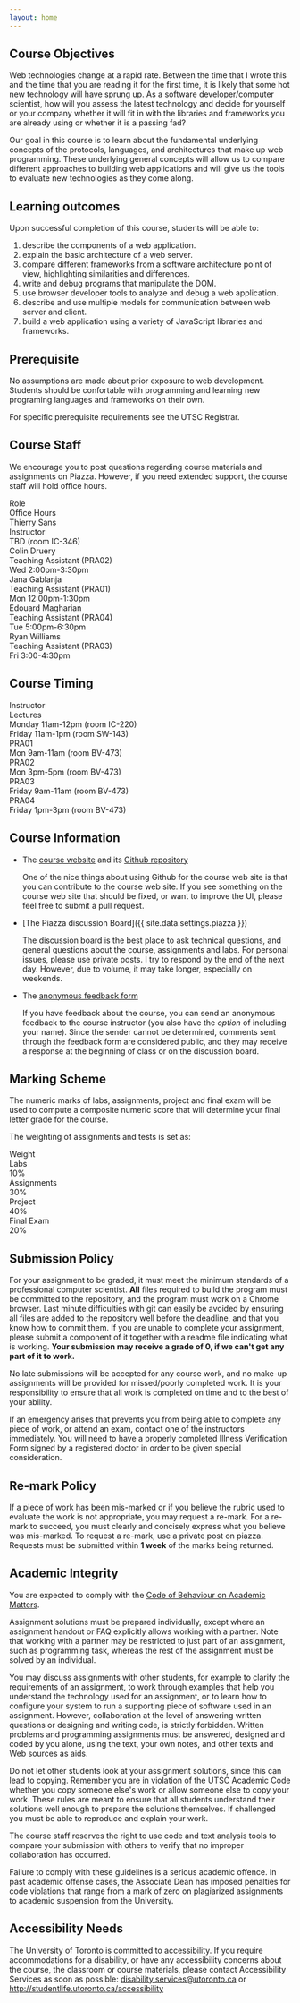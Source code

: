 ```yaml
---
layout: home
---
```


## Course Objectives

Web technologies change at a rapid rate. Between the time that I wrote this and the time that you are reading it for the first time, it is likely that some hot new technology will have sprung up. As a software developer/computer scientist, how will you assess the latest technology and decide for yourself or your company whether it will fit in with the libraries and frameworks you are already using or whether it is a passing fad?

Our goal in this course is to learn about the fundamental underlying concepts of the protocols, languages, and architectures that make up web programming. These underlying general concepts will allow us to compare different approaches to building web applications and will give us the tools to evaluate new technologies as they come along.

## Learning outcomes

Upon successful completion of this course, students will be able to:

1. describe the components of a web application.
1. explain the basic architecture of a web server.
1. compare different frameworks from a software architecture point of view, highlighting similarities and differences.
1. write and debug programs that manipulate the DOM.
1. use browser developer tools to analyze and debug a web application.
1. describe and use multiple models for communication between web server and client.
1. build a web application using a variety of JavaScript libraries and frameworks.

## Prerequisite

No assumptions are made about prior exposure to web development. Students should be confortable with programming and learning new programing languages and frameworks on their own. 

For specific prerequisite requirements see the UTSC Registrar.

## Course Staff

We encourage you to post questions regarding course materials and assignments on Piazza. However, if you need extended support, the course staff will hold office hours.

<div class="grid">
    <div class="hrow row">
        <div class="hcolumn column"></div>
        <div class="column">Role</div>
        <div class="column">Office Hours</div>
    </div>
    <div class="row">
        <div class="hcolumn column">Thierry Sans</div>
        <div class="column">Instructor</div>
        <div class="column">TBD (room IC-346)</div>
    </div>
    <div class="row">
        <div class="hcolumn column">Colin Druery</div>
        <div class="column">Teaching Assistant (PRA02)</div>
        <div class="column">Wed 2:00pm-3:30pm</div>
    </div>
    <div class="row">
        <div class="hcolumn column">Jana Gablanja</div>
        <div class="column">Teaching Assistant (PRA01)</div>
        <div class="column">Mon 12:00pm-1:30pm</div>
    </div>
    <div class="row">
        <div class="hcolumn column">Edouard Magharian</div>
        <div class="column">Teaching Assistant (PRA04)</div>
        <div class="column">Tue 5:00pm-6:30pm</div>
    </div>
    <div class="row">
        <div class="hcolumn column">Ryan Williams</div>
        <div class="column">Teaching Assistant (PRA03)</div>
        <div class="column">Fri 3:00-4:30pm</div>
    </div>
</div>


## Course Timing

<div class="grid">
    <div class="hrow row">
        <div class="hcolumn column"></div>
        <div class="column"></div>
        <div class="column"></div>
        <div class="column">Instructor</div>
    </div>
    <div class="row">
        <div class="hcolumn column">Lectures</div>
        <div class="column">Monday 11am-12pm (room IC-220)</div>
        <div class="column">Friday 11am-1pm (room SW-143)</div>
    </div>
    <div class="row">
        <div class="hcolumn column">PRA01</div>
        <div class="column">Mon 9am-11am (room BV-473)</div>
        <div class="column"></div>
    </div>
    <div class="row">
        <div class="hcolumn column">PRA02</div>
        <div class="column">Mon 3pm-5pm (room BV-473)</div>
        <div class="column"></div>
    </div>
    <div class="row">
        <div class="hcolumn column">PRA03</div>
        <div class="column">Friday 9am-11am (room BV-473)</div>
        <div class="column"></div>
    </div>
    <div class="row">
        <div class="hcolumn column">PRA04</div>
        <div class="column">Friday 1pm-3pm (room BV-473)</div>
        <div class="column"></div>
    </div>
</div>


## Course Information

- The [course website]({{site.data.settings.website}}) and its [Github repository]({{site.data.settings.github}})

	One of the nice things about using Github for the course web site is that you can contribute to the course web site. If you see something on the course web site that should be fixed, or want to improve the UI, please feel free to submit a pull request. 

- [The Piazza discussion Board]({{ site.data.settings.piazza }})

	The discussion board is the best place to ask technical questions, and general questions about the course, assignments and labs. For personal issues, please use private posts. I try to respond by the end of the next day. However, due to volume, it may take longer, especially on weekends.

- The [anonymous feedback form]({{site.data.settings.feedback}})

	If you have feedback about the course, you can send an anonymous feedback to the course instructor (you also have the *option* of including your name). Since the sender cannot be determined, comments sent through the feedback form are considered public, and they may receive a response at the beginning of class or on the discussion board.

## Marking Scheme

The numeric marks of labs, assignments, project and final exam will be used to compute a composite numeric score that will determine your final letter grade for the course.

The weighting of assignments and tests is set as:

<div class="grid">
    <div class="hrow row">
        <div class="hcolumn column"></div>
        <div class="column">Weight</div>
    </div>
    <div class="row">
        <div class="hcolumn column">Labs</div>
        <div class="column">10%</div>
    </div>
    <div class="row">
        <div class="hcolumn column">Assignments</div>
        <div class="column">30%</div>
    </div>
    <div class="row">
        <div class="hcolumn column">Project</div>
        <div class="column">40%</div>
    </div>
    <div class="row">
        <div class="hcolumn column">Final Exam</div>
        <div class="column">20%</div>
    </div>
</div>

## Submission Policy

For your assignment to be graded, it must meet the minimum standards of a professional computer scientist. **All** files required to build the program must be committed to the repository, and the program must work on a Chrome browser. Last minute difficulties with git can easily be avoided by ensuring all files are added to the repository well before the deadline, and that you know how to commit them.  If you are unable to complete your assignment, please submit a component of it together with a readme file indicating what is working. **Your submission may receive a grade of 0, if we can't get any part of it to work.**

No late submissions will be accepted for any course work, and no make-up assignments will be provided for missed/poorly completed work. It is your responsibility to ensure that all work is completed on time and to the best of your ability.

If an emergency arises that prevents you from being able to complete any piece of work, or attend an exam, contact one of the instructors immediately. You will need to have a properly completed Illness Verification Form signed by a registered doctor in order to be given special consideration.

## Re-mark Policy

If a piece of work has been mis-marked or if you believe the rubric used to evaluate the work is not appropriate, you may request a re-mark. For a re-mark to succeed, you must clearly and concisely express what you believe was mis-marked. To request a re-mark, use a private post on piazza. Requests must be submitted within **1 week** of the marks being returned.

## Academic Integrity

You are expected to comply with the [Code of Behaviour on Academic Matters](http://www.governingcouncil.utoronto.ca/Assets/Governing+Council+Digital+Assets/Policies/PDF/ppjun011995.pdf).

Assignment solutions must be prepared individually, except where an assignment handout or FAQ explicitly allows working with a partner. Note that working with a partner may be restricted to just part of an assignment, such as programming task, whereas the rest of the assignment must be solved by an individual.

You may discuss assignments with other students, for example to clarify the requirements of an assignment, to work through examples that help you understand the technology used for an assignment, or to learn how to configure your system to run a supporting piece of software used in an assignment. However, collaboration at the level of answering written questions or designing and writing code, is strictly forbidden. Written problems and programming assignments must be answered, designed and coded by you alone, using the text, your own notes, and other texts and Web sources as aids.

Do not let other students look at your assignment solutions, since this can lead to copying. Remember you are in violation of the UTSC Academic Code whether you copy someone else's work or allow someone else to copy your work. These rules are meant to ensure that all students understand their solutions well enough to prepare the solutions themselves. If challenged you must be able to reproduce and explain your work.

The course staff reserves the right to use code and text analysis tools to compare your submission with others to verify that no improper collaboration has occurred.

Failure to comply with these guidelines is a serious academic offence. In past academic offense cases, the Associate Dean has imposed penalties for code violations that range from a mark of zero on plagiarized assignments to academic suspension from the University.

## Accessibility Needs

The University of Toronto is committed to accessibility. If you require accommodations for a disability, or have any accessibility concerns about the course, the classroom or course materials, please contact Accessibility Services as soon as possible: disability.services@utoronto.ca or <http://studentlife.utoronto.ca/accessibility>
